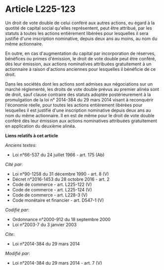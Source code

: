 # Article L225-123

Un droit de vote double de celui conféré aux autres actions, eu égard à la quotité de capital social qu'elles représentent,
peut être attribué, par les statuts à toutes les actions entièrement libérées pour lesquelles il sera justifié d'une
inscription nominative, depuis deux ans au moins, au nom du même actionnaire. 

En outre, en cas d'augmentation du capital par incorporation de réserves, bénéfices ou primes d'émission, le droit de vote
double peut être conféré, dès leur émission, aux actions nominatives attribuées gratuitement à un actionnaire à raison
d'actions anciennes pour lesquelles il bénéficie de ce droit. 

Dans les sociétés dont les actions sont admises aux négociations sur un marché réglementé, les droits de vote double prévus
au premier alinéa sont de droit, sauf clause contraire des statuts adoptée postérieurement à la promulgation de la loi n°
2014-384 du 29 mars 2014 visant à reconquérir l'économie réelle, pour toutes les actions entièrement libérées pour lesquelles
il est justifié d'une inscription nominative depuis deux ans au nom du même actionnaire. Il en est de même pour le droit de
vote double conféré dès leur émission aux actions nominatives attribuées gratuitement en application du deuxième alinéa.

**Liens relatifs à cet article**

_Anciens textes_:

  - Loi n°66-537 du 24 juillet 1966 - art. 175 (Ab)

_Cité par_:

  - Loi n°90-1258 du 31 décembre 1990 - art. 8 (V)
  - Décret n°2016-1453 du 28 octobre 2016 - art. 2
  - Code de commerce - art. L225-122 (V)
  - Code de commerce - art. L225-124 (V)
  - Code de commerce - art. L228-3 (V)
  - Code monétaire et financier - art. D547-1 (V)

_Codifié par_:

  - Ordonnance n°2000-912 du 18 septembre 2000
  - Loi n°2003-7 du 3 janvier 2003

_Cite_:

  - Loi n°2014-384 du 29 mars 2014

_Modifié par_:

  - Loi n°2014-384 du 29 mars 2014 - art. 7 (V)

